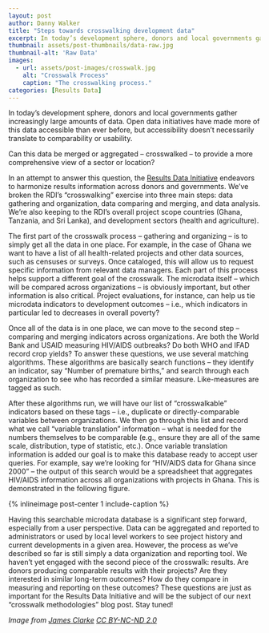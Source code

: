 ```yaml
---
layout: post
author: Danny Walker
title: "Steps towards crosswalking development data"
excerpt: In today’s development sphere, donors and local governments gather increasingly large amounts of data. Open data initiatives...
thumbnail: assets/post-thumbnails/data-raw.jpg
thumbnail-alt: 'Raw Data'
images:
  - url: assets/post-images/crosswalk.jpg
    alt: "Crosswalk Process"
    caption: "The crosswalking process."
categories: [Results Data]
---
```


In today’s development sphere, donors and local governments gather increasingly large amounts of data. Open data initiatives have made more of this data accessible than ever before, but accessibility doesn’t necessarily translate to comparability or usability. 

Can this data be merged or aggregated – crosswalked – to provide a more comprehensive view of a sector or location? 

In an attempt to answer this question, the [Results Data Initiative](/expertise/results/) endeavors to harmonize results information across donors and governments. We’ve broken the RDI’s “crosswalking” exercise into three main steps: data gathering and organization, data comparing and merging, and data analysis. We’re also keeping to the RDI’s overall project scope countries (Ghana, Tanzania, and Sri Lanka), and development sectors (health and agriculture).

The first part of the crosswalk process – gathering and organizing – is to simply get all the data in one place. For example, in the case of Ghana we want to have a list of all health-related projects and other data sources, such as censuses or surveys. Once cataloged, this will allow us to request specific information from relevant data managers. Each part of this process helps support a different goal of the crosswalk. The microdata itself – which will be compared across organizations – is obviously important, but other information is also critical. Project evaluations, for instance, can help us tie microdata indicators to development outcomes – i.e., which indicators in particular led to decreases in overall poverty?

Once all of the data is in one place, we can move to the second step – comparing and merging indicators across organizations. Are both the World Bank and USAID measuring HIV/AIDS outbreaks? Do both WHO and IFAD record crop yields? To answer these questions, we use several matching algorithms. These algorithms are basically search functions – they identify an indicator, say “Number of premature births,” and search through each organization to see who has recorded a similar measure.  Like-measures are tagged as such.

After these algorithms run, we will have our list of “crosswalkable” indicators based on these tags – i.e., duplicate or directly-comparable variables between organizations. We then go through this list and record what we call “variable translation” information – what is needed for the numbers themselves to be comparable (e.g., ensure they are all of the same scale, distribution, type of statistic, etc.). Once variable translation information is added our goal is to make this database ready to accept user queries. For example, say we’re looking for “HIV/AIDS data for Ghana since 2000” – the output of this search would be a spreadsheet that aggregates HIV/AIDS information across all organizations with projects in Ghana. This is demonstrated in the following figure.

{% inlineimage post-center 1 include-caption %}

Having this searchable microdata database is a significant step forward, especially from a user perspective. Data can be aggregated and reported to administrators or used by local level workers to see project history and current developments in a given area. However, the process as we’ve described so far is still simply a data organization and reporting tool. We haven’t yet engaged with the second piece of the crosswalk: results. Are donors producing comparable results with their projects? Are they interested in similar long-term outcomes? How do they compare in measuring and reporting on these outcomes? These questions are just as important for the Results Data Initiative and will be the subject of our next “crosswalk methodologies” blog post. Stay tuned!

*Image from [James Clarke](https://www.flickr.com/photos/jc/2824253273/in/photolist-5iz36X-4qvivG-dcigAE-8x923a-cDsihG-8G1uXV-7w2Qiv-6qAfy-79EVn6-ek2yUc-96TEVW-p1PHn-p1PHo-2pkGrL-p1PHp-f3pfC3-32ADwg-o5zxto-f3ptRE-iEzw6-61quSR-f3ahfk-qMeRS-6AJ79c-5vTL7W-qMjh4-mBdVM-qCjJW-ehpVVg-f3abB8-qMgDS-agBd2-f3po1m-f3acUk-f3ab1D-f3ad8T-f3a9ic-f3adni-f3agrT-f3afiM-f3afA8-f3poo9-f3a7gV-f3a8UT-f3a8zk-64kuDR-56KMhG-wrWhYA-xo9RNd-x7kAYd) [CC BY-NC-ND 2.0](https://creativecommons.org/licenses/by-nc-nd/2.0/)*
